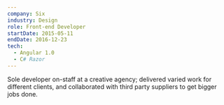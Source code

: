 ```yaml
---
company: Six
industry: Design
role: Front-end Developer
startDate: 2015-05-11
endDate: 2016-12-23
tech:
  - Angular 1.0
  - C# Razor
---
```


Sole developer on-staff at a creative agency; delivered varied work for different clients, and collaborated with third party suppliers to get bigger jobs done.
